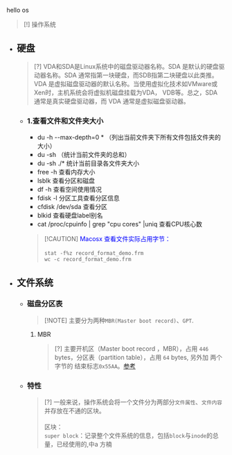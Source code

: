 hello os

> [!] 操作系统


* ## 硬盘

	> [?] VDA和SDA是Linux系统中的磁盘驱动器名称。SDA 是默认的硬盘驱动器名称。SDA 通常指第一块硬盘，而SDB指第二块硬盘以此类推。VDA 是虚拟磁盘驱动器的默认名称。当使用虚拟化技术如VMware或Xen时，主机系统会将虚拟机磁盘挂载为VDA， VDB等。总之，SDA 通常是真实硬盘驱动器，而 VDA 通常是虚拟磁盘驱动器。

	+ ### 1.查看文件和文件夹大小

		* du -h --max-depth=0 * （列出当前文件夹下所有文件包括文件夹的大小）
		* du -sh    （统计当前文件夹的总和）
		* du -sh ./* 统计当前目录各文件夹大小
		* free -h 查看内存大小
		* lsblk 查看分区和磁盘
		* df -h 查看空间使用情况
		* fdisk -l 分区工具查看分区信息
		* cfdisk /dev/sda 查看分区
		* blkid 查看硬盘label别名
		* cat /proc/cpuinfo | grep "cpu cores" |uniq 查看CPU核心数

	
		> [!CAUTION] <span style='color: blue'>Macosx 查看文件实际占用字节：</span>
		<br><br>`stat -f%z record_format_demo.frm`
		<br>`wc -c record_format_demo.frm`

* ## 文件系统

	+ ### 磁盘分区表

		> [!NOTE] 主要分为两种`MBR(Master boot record)`、`GPT`.

		1. MBR

			> [?] 主要开机区（Master boot record ，MBR），占用 `446` bytes，分区表（partition table），占用 `64` bytes, 另外加 两个字节的 结束标志`0x55AA`。[参考](https://blog.csdn.net/zyqash/article/details/129982908)

	+ ### 特性
		
		> [?] 一般来说，操作系统会将一个文件分为两部分`文件属性`、`文件内容`并存放在不通的区块。
		<br><br>区块：
		<br>`super block`：记录整个文件系统的信息，包括`block`与`inode`的总量，已经使用的,中a 方楠
